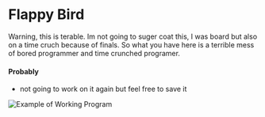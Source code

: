 # Flappy Bird
Warning, this is terable. Im not going to suger coat this, I was board but also on a time cruch because of finals. So what you have here is a terrible mess of bored programmer and time crunched programer.

#### Probably
* not going to work on it again but feel free to save it






![Example of Working Program](https://github.com/yoyou446/FlappyLikeBird/blob/master/rmsrc/movie.gif "Example")
